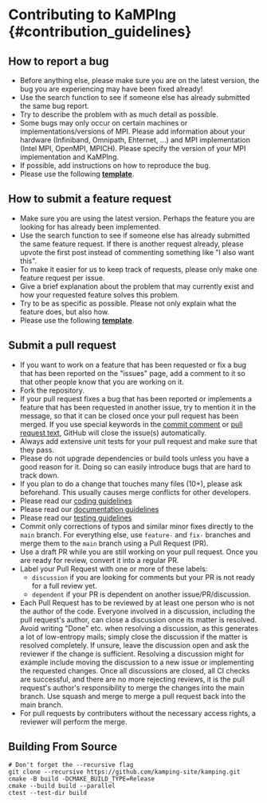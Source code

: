 Contributing to KaMPIng {#contribution_guidelines}
==================================================

How to report a bug
-------------------
- Before anything else, please make sure you are on the latest version, the bug you are experiencing may have been fixed already!
- Use the search function to see if someone else has already submitted the same bug report.
- Try to describe the problem with as much detail as possible.
- Some bugs may only occur on certain machines or implementations/versions of MPI. Please add information about your hardware (Infiniband, Omnipath, Ehternet, ...) and MPI implementation (Intel MPI, OpenMPI, MPICH). Please specify the version of your MPI implementation and KaMPIng.
- If possible, add instructions on how to reproduce the bug.
- Please use the following **[template](https://github.com/kamping-site/kamping/issues/new?assignees=&labels=Type%3A+Possible+bug&template=bug_report.yml)**.

How to submit a feature request
-------------------------------
- Make sure you are using the latest version. Perhaps the feature you are looking for has already been implemented.
- Use the search function to see if someone else has already submitted the same feature request. If there is another request already, please upvote the first post instead of commenting something like "I also want this".
- To make it easier for us to keep track of requests, please only make one feature request per issue.
- Give a brief explanation about the problem that may currently exist and how your requested feature solves this problem.
- Try to be as specific as possible. Please not only explain what the feature does, but also how.
- Please use the following **[template](https://github.com/kamping-site/kamping/issues/new?assignees=&labels=&template=feature_request.yml)**.

Submit a pull request
---------------------
- If you want to work on a feature that has been requested or fix a bug that has been reported on the "issues" page, add a comment to it so that other people know that you are working on it.
- Fork the repository.
- If your pull request fixes a bug that has been reported or implements a feature that has been requested in another issue, try to mention it in the message, so that it can be closed once your pull request has been merged. If you use special keywords in the [commit comment](https://help.github.com/en/github/managing-your-work-on-github/linking-a-pull-request-to-an-issue) or [pull request text](https://github.blog/2013-05-14-closing-issues-via-pull-requests/), GitHub will close the issue(s) automatically.
- Always add extensive unit tests for your pull request and make sure that they pass.
- Please do not upgrade dependencies or build tools unless you have a good reason for it. Doing so can easily introduce bugs that are hard to track down.
- If you plan to do a change that touches many files (10+), please ask beforehand. This usually causes merge conflicts for other developers.
- Please read our [coding guidelines](https://github.com/kamping-site/kamping/blob/main/docs/coding_guidelines.md)
- Please read our [documentation guidelines](https://github.com/kamping-site/kamping/blob/main/docs/documentation_guidelines.md)
- Please read our [testing guidelines](https://github.com/kamping-site/kamping/blob/main/docs/testing_guidelines.md)
- Commit only corrections of typos and similar minor fixes directly to the `main` branch. For everything else, use `feature-` and `fix-` branches and merge them to the `main` branch using a Pull Request (PR).
- Use a draft PR while you are still working on your pull request. Once you are ready for review, convert it into a regular PR.
- Label your Pull Request with one or more of these labels:
  - `discussion` if you are looking for comments but your PR is not ready for a full review yet.
  - `dependent` if your PR is dependent on another issue/PR/discussion.
- Each Pull Request has to be reviewed by at least one person who is not the author of the code. Everyone involved in a discussion, including the pull request's author, can close a discussion once its matter is resolved. Avoid writing "Done" etc. when resolving a discussion, as this generates a lot of low-entropy mails; simply close the discussion if the matter is resolved completely. If unsure, leave the discussion open and ask the reviewer if the change is sufficient. Resolving a discussion might for example include moving the discussion to a new issue or implementing the requested changes. Once all discussions are closed, all CI checks are successful, and there are no more rejecting reviews, it is the pull request's author's responsibility to merge the changes into the main branch. Use squash and merge to merge a pull request back into the main branch.
- For pull requests by contributers without the necessary access rights, a reviewer will perform the merge.

Building From Source
--------------------------
```shell
# Don't forget the --recursive flag
git clone --recursive https://github.com/kamping-site/kamping.git
cmake -B build -DCMAKE_BUILD_TYPE=Release
cmake --build build --parallel
ctest --test-dir build
```

